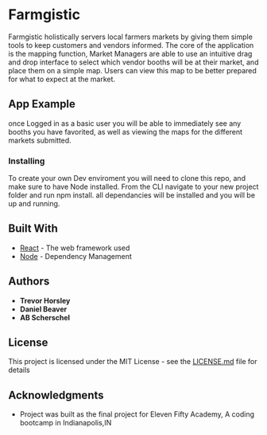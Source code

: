 # Farmgistic

Farmgistic holistically servers local farmers markets by giving them simple tools to keep customers and vendors informed. The core of the application is the mapping function, Market Managers are able to use an intuitive drag and drop interface to select which vendor booths will be at their market, and place them on a simple map. Users can view this map to be better prepared for what to expect at the market.

## App Example

once Logged in as a basic user you will be able to immediately see any booths you have favorited, as well as viewing the maps for the different markets submitted.

### Installing

To create your own Dev enviroment you will need to clone this repo, and make sure to have Node installed.
From the CLI navigate to your new project folder and run npm install. all dependancies will be installed and you will be up and running.

## Built With

- [React](https://5d4b5feba32acd0008d0df98--reactjs.netlify.app/) - The web framework used
- [Node](https://nodejs.org/en/docs/) - Dependency Management

## Authors

- **Trevor Horsley**
- **Daniel Beaver**
- **AB Scherschel**

## License

This project is licensed under the MIT License - see the [LICENSE.md](LICENSE.md) file for details

## Acknowledgments

- Project was built as the final project for Eleven Fifty Academy, A coding bootcamp in Indianapolis,IN

